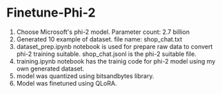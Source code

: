 # Finetune-Phi-2

1. Choose Microsoft's phi-2 model. Parameter count: 2.7 billion
2. Generated 10 example of dataset. file name: shop_chat.txt
3. dataset_prep.ipynb notebook is used for prepare raw data to convert phi-2 training suitable. shop_chat.jsonl is the phi-2 suitable file.
4. training.ipynb notebook has the trainig code for phi-2 model using my own generated dataset.
5. model was quantized using bitsandbytes library.
6. Model was finetuned using QLoRA. 
